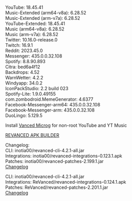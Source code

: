 YouTube: 18.45.41  
Music-Extended (arm64-v8a): 6.28.52  
Music-Extended (arm-v7a): 6.28.52  
YouTube-Extended: 18.45.41  
Music (arm64-v8a): 6.28.52  
Music (arm-v7a): 6.28.52  
Twitter: 10.16.0-release.0  
Twitch: 16.9.1  
Reddit: 2023.45.0  
Messenger: 435.0.0.32.108  
Spotify: 8.8.90.893  
Citra: bed6a4f12  
Backdrops: 4.52  
WarnWetter: 4.2.2  
Windyapp: 34.0.2  
IconPackStudio: 2.2 build 023  
Spotify-Lite: 1.9.0.49155  
com.zombodroid.MemeGenerator: 4.6377  
Facebook-Messenger-arm64: 435.0.0.32.108  
Facebook-Messenger-arm: 435.0.0.32.108  
DuoLingo: 5.129.5  

Install [Vanced Microg](https://github.com/TeamVanced/VancedMicroG/releases) for non-root YouTube and YT Music  

[REVANCED APK BUILDER](https://github.com/alsyundawy/revanced-apk-builder/)  

Changelog:  
CLI: inotia00/revanced-cli-4.2.1-all.jar  
Integrations: inotia00/revanced-integrations-0.123.1.apk  
Patches: inotia00/revanced-patches-2.199.1.jar  
[Changelog](https://github.com/inotia00/revanced-patches/releases/tag/v2.199.1)

CLI: inotia00/revanced-cli-4.2.1-all.jar  
Integrations: ReVanced/revanced-integrations-0.124.1.apk  
Patches: ReVanced/revanced-patches-2.201.1.jar  
[Changelog](https://github.com/ReVanced/revanced-patches/releases/tag/v2.201.1)  

